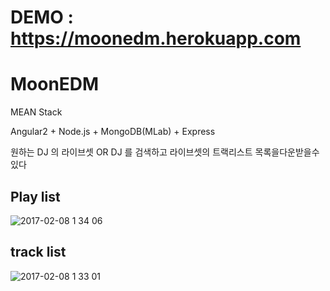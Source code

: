 DEMO : https://moonedm.herokuapp.com
=======

MoonEDM
=======
MEAN Stack 

Angular2 + Node.js + MongoDB(MLab) + Express 


원하는 DJ 의 라이브셋 OR DJ 를  검색하고 라이브셋의 트랙리스트 목록을다운받을수있다 

## Play list

![2017-02-08 1 34 06](https://cloud.githubusercontent.com/assets/17931892/22700763/fe1666b0-ed9e-11e6-8992-afaf9148d7c2.png)

## track list

![2017-02-08 1 33 01](https://cloud.githubusercontent.com/assets/17931892/22700772/08024518-ed9f-11e6-96d5-74988de499d4.png)


